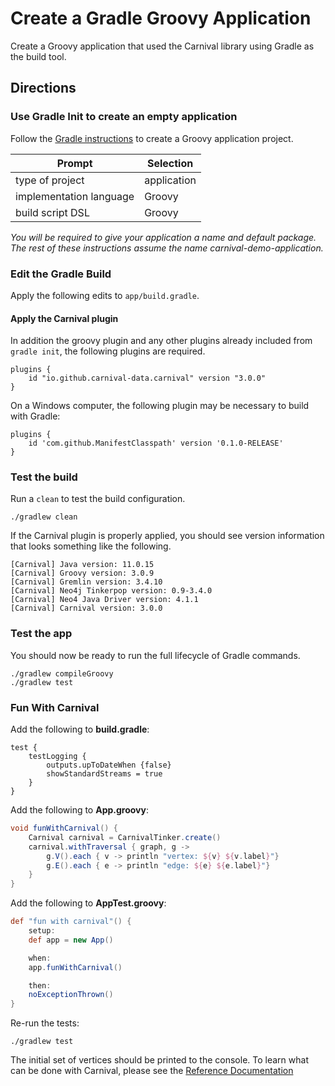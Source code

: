# Create a Gradle Groovy Application

Create a Groovy application that used the Carnival library using Gradle as the build tool.

## Directions


### Use Gradle Init to create an empty application

Follow the [Gradle instructions](https://docs.gradle.org/current/samples/sample_building_groovy_applications.html) to create a Groovy application project.

Prompt | Selection
--- | ---
type of project | application
implementation language | Groovy
build script DSL | Groovy 

*You will be required to give your application a name and default package.  The rest of these instructions assume the name carnival-demo-application.*

### Edit the Gradle Build
Apply the following edits to `app/build.gradle`.


#### Apply the Carnival plugin

In addition the groovy plugin and any other plugins already included from `gradle init`, the following plugins are required.  

```Gradle
plugins {
    id "io.github.carnival-data.carnival" version "3.0.0"
}
```

On a Windows computer, the following plugin may be necessary to build with Gradle:

```Gradle
plugins {
    id 'com.github.ManifestClasspath' version '0.1.0-RELEASE'
}
```

### Test the build
Run a `clean` to test the build configuration.

```Shell
./gradlew clean
```

If the Carnival plugin is properly applied, you should see version information that looks something like the following.

```
[Carnival] Java version: 11.0.15
[Carnival] Groovy version: 3.0.9
[Carnival] Gremlin version: 3.4.10
[Carnival] Neo4j Tinkerpop version: 0.9-3.4.0
[Carnival] Neo4 Java Driver version: 4.1.1
[Carnival] Carnival version: 3.0.0
```

### Test the app

You should now be ready to run the full lifecycle of Gradle commands.  

```
./gradlew compileGroovy
./gradlew test
```

### Fun With Carnival

Add the following to **build.gradle**:

```Gradle
test {
    testLogging {
        outputs.upToDateWhen {false}
        showStandardStreams = true
    }
}
```

Add the following to **App.groovy**:

```Groovy
void funWithCarnival() {
    Carnival carnival = CarnivalTinker.create()
    carnival.withTraversal { graph, g ->
        g.V().each { v -> println "vertex: ${v} ${v.label}"}
        g.E().each { e -> println "edge: ${e} ${e.label}"}
    }
}
```

Add the following to **AppTest.groovy**:

```Groovy
def "fun with carnival"() {
    setup:
    def app = new App()

    when:
    app.funWithCarnival()

    then:
    noExceptionThrown()
}
```

Re-run the tests:

```Shell
./gradlew test
```

The initial set of vertices should be printed to the console.  To learn what can be done with Carnival, please see the [Reference Documentation](index.md#reference-docs)
